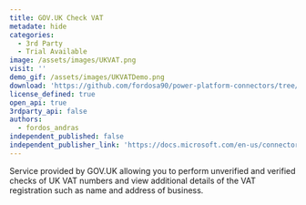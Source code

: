 ```yaml
---
title: GOV.UK Check VAT
metadate: hide
categories:
  - 3rd Party
  - Trial Available
image: /assets/images/UKVAT.png
visit: ''
demo_gif: /assets/images/UKVATDemo.png
download: 'https://github.com/fordosa90/power-platform-connectors/tree/main/U.K.%20Government%20Check%20VAT'
license_defined: true
open_api: true
3rdparty_api: false
authors:
  - fordos_andras
independent_published: false
independent_publisher_link: 'https://docs.microsoft.com/en-us/connectors/xxx/'
---
```

Service provided by GOV.UK allowing you to perform unverified and verified checks of UK VAT numbers and view additional details of the VAT registration such as name and address of business.